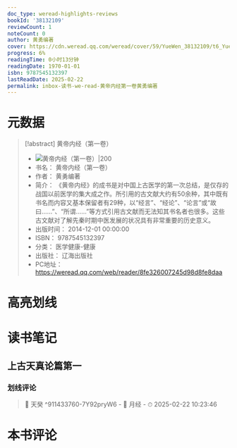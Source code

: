 ```yaml
---
doc_type: weread-highlights-reviews
bookId: '38132109'
reviewCount: 1
noteCount: 0
author: 黄勇编著
cover: https://cdn.weread.qq.com/weread/cover/59/YueWen_38132109/t6_YueWen_38132109.jpg
progress: 6%
readingTime: 0小时13分钟
readingDate: 1970-01-01
isbn: 9787545132397
lastReadDate: 2025-02-22
permalink: inbox-读书-we-read-黄帝内经第一卷黄勇编著
---
```


# 元数据
> [!abstract] 黄帝内经（第一卷）
> - ![ 黄帝内经（第一卷）|200](https://cdn.weread.qq.com/weread/cover/59/YueWen_38132109/t6_YueWen_38132109.jpg)
> - 书名： 黄帝内经（第一卷）
> - 作者： 黄勇编著
> - 简介： 《黄帝内经》的成书是对中国上古医学的第一次总结，是仅存的战国以前医学的集大成之作。所引用的古文献大约有50余种，其中既有书名而内容又基本保留者有29种，以“经言”、“经论”、“论言”或“故曰……”、“所谓……”等方式引用古文献而无法知其书名者也很多。这些古文献对了解先秦时期中医发展的状况具有非常重要的历史意义。
> - 出版时间： 2014-12-01 00:00:00
> - ISBN： 9787545132397
> - 分类： 医学健康-健康
> - 出版社： 辽海出版社
> - PC地址：https://weread.qq.com/web/reader/8fe326007245d98d8fe8daa

# 高亮划线

# 读书笔记

## 上古天真论篇第一

### 划线评论
> 📌 天癸  ^911433760-7Y92pryW6
    - 💭 月经
    - ⏱ 2025-02-22 10:23:46
   
# 本书评论